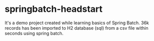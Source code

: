 # springbatch-headstart
It's a demo project created while learning basics of Spring Batch.
36k records has been imported to H2 database (sql) from a csv file within seconds using spring batch.
